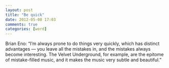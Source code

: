 ```yaml
---
layout: post
title: "Be quick"
date: 2012-05-08 17:03
comments: true
categories: [word]
---
```


Brian Eno: “I’m always prone to do things very quickly, which has distinct advantages — you leave all the mistakes in, and the mistakes always become interesting. The Velvet Underground, for example, are the epitome of mistake-filled music, and it makes the music very subtle and beautiful.”